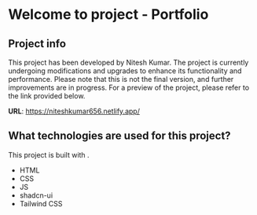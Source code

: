 # Welcome to project - Portfolio

## Project info
This project has been developed by Nitesh Kumar. The project is currently undergoing modifications and upgrades to enhance its functionality and performance. Please note that this is not the final version, and further improvements are in progress. For a preview of the project, please refer to the link provided below.

**URL**: https://niteshkumar656.netlify.app/

## What technologies are used for this project?

This project is built with .

- HTML
- CSS
- JS
- shadcn-ui
- Tailwind CSS
